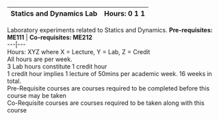 **Statics and Dynamics Lab** | **Hours: 0 1 1**  
---|---  
Laboratory experiments related to Statics and Dynamics.
**Pre-requisites: ME111** | **Co-requisites: ME212**  
---|---  
Hours: XYZ where X = Lecture, Y = Lab, Z = Credit  
All hours are per week.  
3 Lab hours constitute 1 credit hour  
1 credit hour implies 1 lecture of 50mins per academic week. 16 weeks in total.  
Pre-Requisite courses are courses required to be completed before this course may be taken  
Co-Requisite courses are courses required to be taken along with this course
